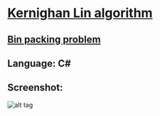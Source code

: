 # [Kernighan Lin algorithm](http://en.wikipedia.org/wiki/Kernighan%E2%80%93Lin_algorithm)
## [Bin packing problem](https://en.wikipedia.org/wiki/Bin_packing_problem)
## Language: C#
## Screenshot:
![alt tag](http://s8.hostingkartinok.com/uploads/images/2016/01/3e460aacf0a14f25360bef2c0885fa42.gif)
